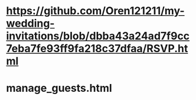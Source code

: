 # https://github.com/Oren121211/my-wedding-invitations/blob/dbba43a24ad7f9cc7eba7fe93ff9fa218c37dfaa/RSVP.html
# manage_guests.html
